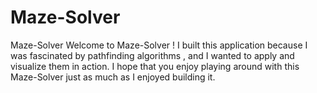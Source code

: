 # Maze-Solver
Maze-Solver
Welcome to Maze-Solver ! I built this application because I was fascinated by pathfinding algorithms , and I wanted to apply and visualize them in action. I hope that you enjoy playing around with this Maze-Solver just as much as I enjoyed building it.
